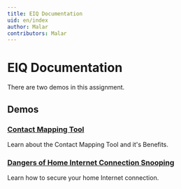 ```yaml
---
title: EIQ Documentation
uid: en/index
author: Malar
contributors: Malar
---
```


# EIQ Documentation

There are two demos in this assignment.
<h2 class="click-links-title">Demos</h2>
<div class="quick-links">
	<div class="quick-item pre-installed">
		<a href="/eiq-help/_site/en/contact-mapping-tool/index.html"><h3>Contact Mapping Tool</h3></a>
		<p>Learn about the Contact Mapping Tool and it's Benefits.</p>
	</div>
	<div class="quick-item manually">
		<a href="/eiq-help/_site/en/dangers-of-home-internet-snooping/index.html"><h3>Dangers of Home Internet Connection Snooping</h3></a>
		<p>Learn how to secure your home Internet connection.</p>
	</div>
</div>
